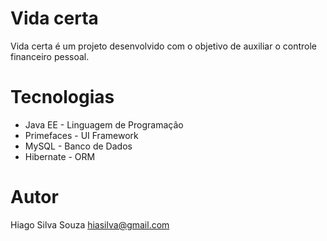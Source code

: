 # Vida certa
Vida certa é um projeto desenvolvido com o objetivo de auxiliar o controle financeiro pessoal.

# Tecnologias
  - Java EE - Linguagem de Programação
  - Primefaces - UI Framework
  - MySQL - Banco de Dados
  - Hibernate - ORM

# Autor
Hiago Silva Souza <hiasilva@gmail.com>
